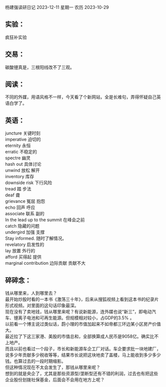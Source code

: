 杨建强读研日记 2023-12-11 星期一   农历 2023-10-29
## 实验：
疯狂补实验

## 交易：
碳酸锂真是，三根阳线改不了三观。

## 阅读：
不同的外媒，用语风格不一样，今天看了个新网站，全是长难句，弄得怀疑自己英语白学了。


## 英语：
juncture 关键时刻  
imperative 迫切的  
eternity 永恒  
erratic 不稳定的  
spectre 幽灵  
hash out 具体讨论  
unwind 放松 解开  
inventory 库存  
downside risk 下行风险  
tread 踏 步法  
deaf 聋  
grievance 冤屈 抱怨  
echo 回声 呼应  
associate 联系 副的  
In the lead up to the summit 在峰会之前  
catch 隐藏的问题  
undergird 加强 支撑  
Stay informed. 随时了解情况。  
revelatory 启发性的  
lay 放置 外行的  
afford 买得起 提供  
marginal contribution 边际贡献 贡献不大  


## 碎碎念：
钱从哪里来，人到哪里去？  
最开始炒股时看的一本书《激荡三十年》，后来从搜狐视频上看到这本书的纪录片形式视频。对里面的这句话印象最深。  
现在没有了卖地钱，钱从哪里来呢？有说新能源，连外媒也说“新三”，即电动汽车、锂离子电池和可再生能源。但规模相对较小，占GDP的3.5% 。  
以前看一个博主说过类似话，蔚小理的市值加起来不如帝都三环边某小区房产价值大。  
最近拉了下这三家港、美股的市值总和，全部换算成人民币是9058亿。确实比不上地产。  
而且以前也看过一个段子，市长和新能源车企工厂对话。车企要求批一块地建厂，说多少年贡献多少税收等等，结果市长说把这块地卖了盖楼，马上能收到多少多少钱。也算过去的一段时期缩影。  
但这种情况现在不太会发生了，那钱从哪里来呢？    
想到的就是央企了，尤其是那些资源型/垄断型还有不错的利润，过去也有把这些企业股份划拨社保基金，后面会不会用在地方上呢？  
